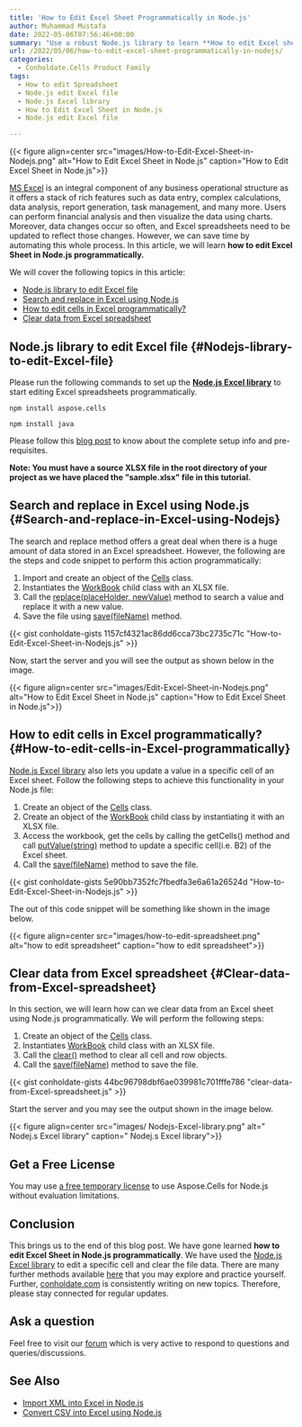 ```yaml
---
title: 'How to Edit Excel Sheet Programmatically in Node.js'
author: Muhammad Mustafa
date: 2022-05-06T07:56:46+00:00
summary: "Use a robust Node.js library to learn **How to edit Excel sheet in Node.js programmatically**. Search & replace data, edit specific cells using Node.js."
url: /2022/05/06/how-to-edit-excel-sheet-programmatically-in-nodejs/
categories:
  - Conholdate.Cells Product Family
tags:
  - How to edit Spreadsheet
  - Node.js edit Excel file
  - Node.js Excel library
  - How to Edit Excel Sheet in Node.js
  - Node.js edit Excel file

---
```



{{< figure align=center src="images/How-to-Edit-Excel-Sheet-in-Nodejs.png" alt="How to Edit Excel Sheet in Node.js" caption="How to Edit Excel Sheet in Node.js">}}

[MS Excel][1] is an integral component of any business operational structure as it offers a stack of rich features such as data entry, complex calculations, data analysis, report generation, task management, and many more. Users can perform financial analysis and then visualize the data using charts. Moreover, data changes occur so often, and Excel spreadsheets need to be updated to reflect those changes. However, we can save time by automating this whole process. In this article, we will learn **how to edit Excel Sheet in Node.js programmatically.**

We will cover the following topics in this article:


  * [Node.js library to edit Excel file][2]
  * [Search and replace in Excel using Node.js][3]
  * [How to edit cells in Excel programmatically?][4]
  * [Clear data from Excel spreadsheet][5]


## Node.js library to edit Excel file {#Nodejs-library-to-edit-Excel-file}

Please run the following commands to set up the [**Node.js Excel library**][6] to start editing Excel spreadsheets programmatically. 

```
npm install aspose.cells
```
```
npm install java
```

Please follow this [blog post][7] to know about the complete setup info and pre-requisites.

**Note: You must have a source XLSX file in the root directory of your project as we have placed the "sample.xlsx" file in this tutorial.**


## Search and replace in Excel using Node.js {#Search-and-replace-in-Excel-using-Nodejs}

The search and replace method offers a great deal when there is a huge amount of data stored in an Excel spreadsheet. However, the following are the steps and code snippet to perform this action programmatically:

  1. Import and create an object of the [Cells][9] class.
  2. Instantiates the [WorkBook][10] child class with an XLSX file.
  3. Call the [replace(placeHolder, newValue)][11] method to search a value and replace it with a new value.
  4. Save the file using [save(fileName)][12] method.

{{< gist conholdate-gists 1157cf4321ac86dd6cca73bc2735c71c "How-to-Edit-Excel-Sheet-in-Nodejs.js" >}}

Now, start the server and you will see the output as shown below in the image.

{{< figure align=center src="images/Edit-Excel-Sheet-in-Nodejs.png" alt="How to Edit Excel Sheet in Node.js" caption="How to Edit Excel Sheet in Node.js">}}

## How to edit cells in Excel programmatically? {#How-to-edit-cells-in-Excel-programmatically}

[Node.js Excel library][6] also lets you update a value in a specific cell of an Excel sheet. Follow the following steps to achieve this functionality in your Node.js file:

  1. Create an object of the [Cells][9] class.
  2. Create an object of the [WorkBook][10] child class by instantiating it with an XLSX file.
  3. Access the workbook, get the cells by calling the getCells() method and call [putValue(string)][13] method to update a specific cell(i.e. B2) of the Excel sheet.
  4. Call the [save(fileName)][12] method to save the file.

  {{< gist conholdate-gists 5e90bb7352fc7fbedfa3e6a61a26524d "How-to-Edit-Excel-Sheet-in-Nodejs.js" >}}

  The out of this code snippet will be something like shown in the image below.

  {{< figure align=center src="images/how-to-edit-spreadsheet.png" alt="how to edit spreadsheet" caption="how to edit spreadsheet">}}

## Clear data from Excel spreadsheet {#Clear-data-from-Excel-spreadsheet}

In this section, we will learn how can we clear data from an Excel sheet using Node.js programmatically. We will perform the following steps:

  1. Create an object of the [Cells][9] class.
  2. Instantiates [WorkBook][10] child class with an XLSX file.
  3. Call the [clear()][14] method to clear all cell and row objects.
  4. Call the [save(fileName)][12] method to save the file.

{{< gist conholdate-gists 44bc96798dbf6ae039981c701fffe786 "clear-data-from-Excel-spreadsheet.js" >}}

Start the server and you may see the output shown in the image below.

{{< figure align=center src="images/ Nodejs-Excel-library.png" alt=" Nodej.s Excel library" caption=" Nodej.s Excel library">}}

## Get a Free License

You may use [a free temporary license][17] to use Aspose.Cells for Node.js without evaluation limitations.

## Conclusion

 This brings us to the end of this blog post. We have gone learned **how to edit Excel Sheet in Node.js programmatically**. We have used the [Node.js Excel library][6] to edit a specific cell and clear the file data. There are many further methods available [here][25] that you may explore and practice yourself. Further, [conholdate.com][26] is consistently writing on new topics. Therefore, please stay connected for regular updates. 

## Ask a question

Feel free to visit our [forum][18] which is very active to respond to questions and queries/discussions.

## See Also

  * [Import XML into Excel in Node.js][21]
  * [Convert CSV into Excel using Node.js][22]

 [1]: https://docs.fileformat.com/spreadsheet/_xlsx/
 [2]: #Nodejs-library-to-edit-Excel-file
 [3]: #Search-and-replace-in-Excel-using-Nodejs
 [4]: #How-to-edit-cells-in-Excel-programmatically
 [5]: #Clear-data-from-Excel-spreadsheet
 [6]: https://apireference.aspose.com/cells/nodejs
 [7]: https://blog.conholdate.com/2022/04/25/import-xml-into-excel-in-nodejs/
 [8]: https://apireference.aspose.com/cells/nodejs
 [9]: https://apireference.aspose.com/cells/nodejs/cells
 [10]: https://apireference.aspose.com/cells/nodejs/Workbook
 [11]: https://apireference.aspose.com/cells/nodejs/Workbook#replace
 [12]: https://apireference.aspose.com/cells/nodejs/Workbook#save
 [13]: https://apireference.aspose.com/cells/net/aspose.cells.gridweb.data/webcell/methods/putvalue/index
 [14]: https://apireference.aspose.com/cells/nodejs/Cells#clear
 [15]: https://apireference.aspose.com/cells/nodejs/Workbook#.createWorkbookFromStream
 [16]: https://apireference.aspose.com/cells/nodejs/Workbook#save
 [17]: https://purchase.conholdate.com/temporary-license
 [18]: https://forum.conholdate.com/
 [19]: https://blog.conholdate.com/2022/02/17/search-data-in-excel-using-java/
 [20]: https://www.conholdate.com/
 [21]: https://blog.conholdate.com/2022/04/25/import-xml-into-excel-in-nodejs/
 [22]: https://blog.conholdate.com/2022/04/28/convert-csv-into-excel-using-nodejs/
 [23]: https://nodejs.dev/learn/the-nodejs-fs-module
 [24]: https://apireference.aspose.com/cells/nodejs/Cells#getCell
 [25]: https://apireference.aspose.com/cells/nodejs
 [26]: https://conholdate.com/